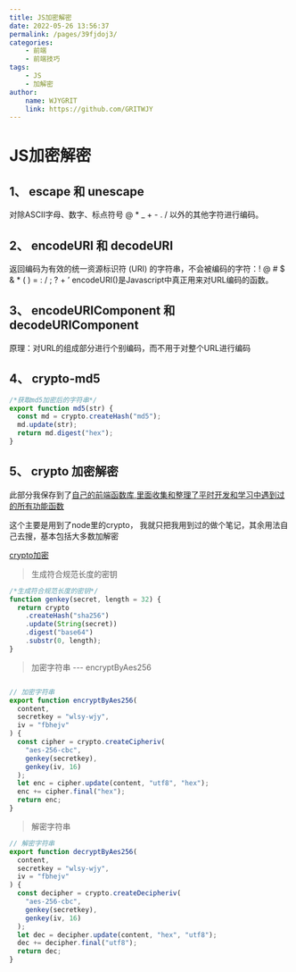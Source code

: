 ```yaml
---
title: JS加密解密
date: 2022-05-26 13:56:37
permalink: /pages/39fjdoj3/
categories:
    - 前端
    - 前端技巧
tags:
    - JS
    - 加解密
author:
    name: WJYGRIT
    link: https://github.com/GRITWJY
---
```


# JS加密解密

## 1、 escape 和 unescape
对除ASCII字母、数字、标点符号 @ * _ + - . / 以外的其他字符进行编码。

## 2、 encodeURI 和 decodeURI
返回编码为有效的统一资源标识符 (URI) 的字符串，不会被编码的字符：! @ # $ & * ( ) = : / ; ? + ’
encodeURI()是Javascript中真正用来对URL编码的函数。

## 3、 encodeURIComponent 和 decodeURIComponent
原理：对URL的组成部分进行个别编码，而不用于对整个URL进行编码

## 4、 crypto-md5
```javascript
/*获取md5加密后的字符串*/
export function md5(str) {
  const md = crypto.createHash("md5");
  md.update(str);
  return md.digest("hex");
}
```

## 5、 crypto 加密解密
此部分我保存到了[自己的前端函数库,里面收集和整理了平时开发和学习中遇到过的所有功能函数](https://github.com/GRITWJY/wjyFrontSkill)

这个主要是用到了node里的crypto， 我就只把我用到过的做个笔记，其余用法自己去搜，基本包括大多数加解密

[crypto加密](http://nodejs.cn/api/crypto.html#cryptogetciphers)

> 生成符合规范长度的密钥
```javascript
/*生成符合规范长度的密钥*/
function genkey(secret, length = 32) {
  return crypto
    .createHash("sha256")
    .update(String(secret))
    .digest("base64")
    .substr(0, length);
}
```


> 加密字符串  ---   encryptByAes256
```javascript

// 加密字符串
export function encryptByAes256(
  content,
  secretkey = "wlsy-wjy",
  iv = "fbhejv"
) {
  const cipher = crypto.createCipheriv(
    "aes-256-cbc",
    genkey(secretkey),
    genkey(iv, 16)
  );
  let enc = cipher.update(content, "utf8", "hex");
  enc += cipher.final("hex");
  return enc;
}

```


> 解密字符串
```javascript
// 解密字符串
export function decryptByAes256(
  content,
  secretkey = "wlsy-wjy",
  iv = "fbhejv"
) {
  const decipher = crypto.createDecipheriv(
    "aes-256-cbc",
    genkey(secretkey),
    genkey(iv, 16)
  );
  let dec = decipher.update(content, "hex", "utf8");
  dec += decipher.final("utf8");
  return dec;
}
```